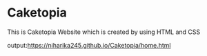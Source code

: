# Caketopia
This is Caketopia Website which is created by using HTML and CSS

output:https://niharika245.github.io/Caketopia/home.html
